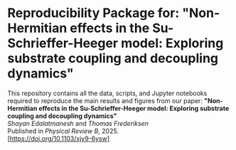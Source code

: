 # Reproducibility Package for: "Non-Hermitian effects in the Su-Schrieffer-Heeger model: Exploring substrate coupling and decoupling dynamics"
This repository contains all the data, scripts, and Jupyter notebooks required to reproduce the main results and figures from our paper:
**"Non-Hermitian effects in the Su-Schrieffer-Heeger model: Exploring substrate coupling and decoupling dynamics"**  
*Shayan Edalatmanesh* and *Thomas Frederiksen*  
Published in *Physical Review B*, 2025.  
[https://doi.org/10.1103/xjy9-6ysw]
